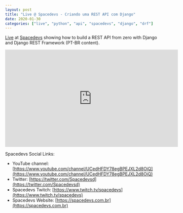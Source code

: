 ```yaml
---
layout: post
title: "Live @ Spacedevs - Criando uma REST API com Django"
date: 2020-01-30
categories: ["live", "python", "api", "spacedevs", "django", "drf"]
---
```


[Live](https://www.youtube.com/watch?v=_NoPfmPerKQ) at [Spacedevs](https://www.youtube.com/channel/UCedHFDY78egBPEJXL2d8OiQ) showing how to build a REST API from zero with Django and Django REST
Framework (PT-BR content).

<iframe width="560" height="315" src="https://www.youtube.com/embed/_NoPfmPerKQ" title="YouTube video player" frameborder="0" allow="accelerometer; autoplay; clipboard-write; encrypted-media; gyroscope; picture-in-picture" allowfullscreen></iframe>

Spacedevs Social Links:

- YouTube channel: [https://www.youtube.com/channel/UCedHFDY78egBPEJXL2d8OiQ](https://www.youtube.com/channel/UCedHFDY78egBPEJXL2d8OiQ)
- Twitter: [https://twitter.com/Spacedevsd](https://twitter.com/Spacedevsd)
- Spacedevs Twitch: [https://www.twitch.tv/spacedevs](https://www.twitch.tv/spacedevs)
- Spacedevs Website: [https://spacedevs.com.br](https://spacedevs.com.br)

<script async class="speakerdeck-embed" data-id="a550889a2f8448e9b63dd0ff2710ae78" data-ratio="1.77777777777778" src="//speakerdeck.com/assets/embed.js"></script>
